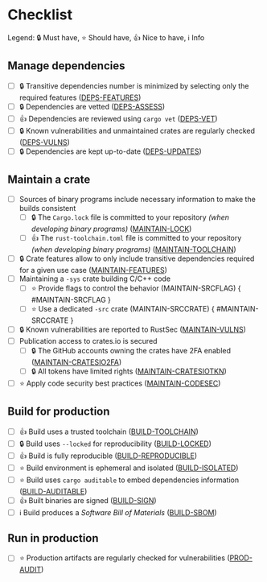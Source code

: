 # Checklist

Legend: 🔒 Must have, ⭐️ Should have, 👍 Nice to have, ℹ️ Info

## Manage dependencies

- [ ] 🔒 Transitive dependencies number is minimized by selecting only the required features ([DEPS-FEATURES](dependencies.html#DEPS-FEATURES))
- [ ] 🔒 Dependencies are vetted ([DEPS-ASSESS](dependencies.html#DEPS-ASSESS))
- [ ] 👍 Dependencies are reviewed using `cargo vet` ([DEPS-VET](dependencies.html#DEPS-VET))
- [ ] 🔒 Known vulnerabilities and unmaintained crates are regularly checked ([DEPS-VULNS](dependencies.html#DEPS-VULNS))
- [ ] 🔒 Dependencies are kept up-to-date ([DEPS-UPDATES](dependencies.html#DEPS-UPDATES))

## Maintain a crate

- [ ] Sources of binary programs include necessary information to make the builds consistent
    - [ ] 🔒 The `Cargo.lock` file is committed to your repository _(when developing binary programs)_ ([MAINTAIN-LOCK](maintain.html#MAINTAIN-LOCK))
    - [ ] 👍 The `rust-toolchain.toml` file is committed to your repository _(when developing binary programs)_ ([MAINTAIN-TOOLCHAIN](maintain.html#MAINTAIN-TOOLCHAIN))
- [ ] 🔒 Crate features allow to only include transitive dependencies required for a given use case ([MAINTAIN-FEATURES](maintain.html#MAINTAIN-FEATURES))
- [ ] Maintaining a `-sys` crate building C/C++ code
    - [ ] ⭐️ Provide flags to control the behavior (MAINTAIN-SRCFLAG) { #MAINTAIN-SRCFLAG }
    - [ ] ⭐️ Use a dedicated `-src` crate (MAINTAIN-SRCCRATE) { #MAINTAIN-SRCCRATE }
- [ ] 🔒 Known vulnerabilities are reported to RustSec ([MAINTAIN-VULNS](maintain.html#MAINTAIN-VULNS))
- [ ] Publication access to crates.io is secured
  - [ ] 🔒 The GitHub accounts owning the crates have 2FA enabled ([MAINTAIN-CRATESIO2FA](maintain.html#MAINTAIN-CRATESIO2FA))
  - [ ] 🔒 All tokens have limited rights ([MAINTAIN-CRATESIOTKN](maintain.html#MAINTAIN-CRATESIOTKN))
- [ ] ⭐️ Apply code security best practices ([MAINTAIN-CODESEC](maintain.html#MAINTAIN-CODESEC))

## Build for production

- [ ] 👍 Build uses a trusted toolchain ([BUILD-TOOLCHAIN](build.html#BUILD-TOOLCHAIN))
- [ ] 🔒 Build uses `--locked` for reproducibility ([BUILD-LOCKED](build.html#BUILD-TOOLCHAIN))
- [ ] 👍 Build is fully reproducible ([BUILD-REPRODUCIBLE](build.html#BUILD-REPRODUCIBLE))
- [ ] ⭐️ Build environment is ephemeral and isolated ([BUILD-ISOLATED](build.html#BUILD-ISOLATED))
- [ ] ⭐️ Build uses `cargo auditable` to embed dependencies information ([BUILD-AUDITABLE](build.html#BUILD-AUDITABLE))
- [ ] 👍 Built binaries are signed ([BUILD-SIGN](build.html#BUILD-SIGN))
- [ ] ℹ️ Build produces a _Software Bill of Materials_ ([BUILD-SBOM](build.html#BUILD-SBOM))

## Run in production

- [ ] ⭐️ Production artifacts are regularly checked for vulnerabilities ([PROD-AUDIT](run.html#PROD-AUDIT))
